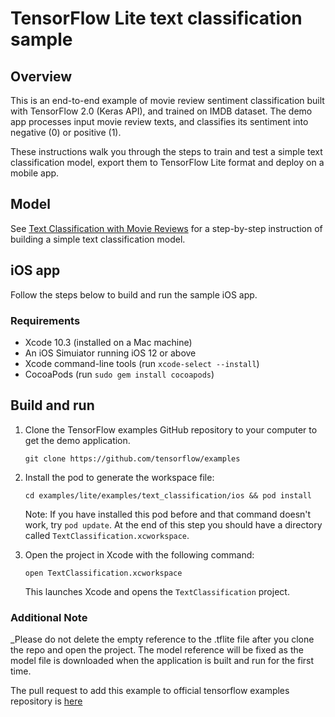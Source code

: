 # TensorFlow Lite text classification sample

## Overview

This is an end-to-end example of movie review sentiment classification built
with TensorFlow 2.0 (Keras API), and trained on IMDB dataset. The demo app
processes input movie review texts, and classifies its sentiment into negative
(0) or positive (1).

These instructions walk you through the steps to train and test a simple text
classification model, export them to TensorFlow Lite format and deploy on a
mobile app.

## Model

See [Text Classification with Movie Reviews](https://www.tensorflow.org/tutorials/keras/basic_text_classification)
for a step-by-step instruction of building a simple text classification model.

## iOS app

Follow the steps below to build and run the sample iOS app.

### Requirements

*  Xcode 10.3 (installed on a Mac machine)
*  An iOS Simuiator running iOS 12 or above
*  Xcode command-line tools (run ```xcode-select --install```)
*  CocoaPods (run ```sudo gem install cocoapods```)

## Build and run

1. Clone the TensorFlow examples GitHub repository to your computer to get the
demo application.

    ```
    git clone https://github.com/tensorflow/examples
    ```

1. Install the pod to generate the workspace file:

    ```
    cd examples/lite/examples/text_classification/ios && pod install
    ```
    Note: If you have installed this pod before and that command doesn't work,
    try `pod update`.
    At the end of this step you should have a directory called
    `TextClassification.xcworkspace`.

1. Open the project in Xcode with the following command:

    ```
    open TextClassification.xcworkspace
    ```
    This launches Xcode and opens the `TextClassification` project.

### Additional Note
_Please do not delete the empty reference to the .tflite file after you clone the repo and open the project. The model reference will be fixed as the model file is downloaded when the application is built and run for the first time.

The pull request to add this example to official tensorflow examples repository is [here](https://github.com/tensorflow/examples/pull/146)
